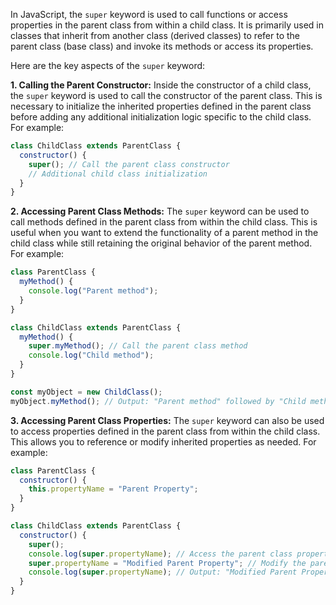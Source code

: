 In JavaScript, the `super` keyword is used to call functions or access properties in the parent class from within a child class. It is primarily used in classes that inherit from another class (derived classes) to refer to the parent class (base class) and invoke its methods or access its properties.

Here are the key aspects of the `super` keyword:

**1. Calling the Parent Constructor:** Inside the constructor of a child class, the `super` keyword is used to call the constructor of the parent class. This is necessary to initialize the inherited properties defined in the parent class before adding any additional initialization logic specific to the child class. For example:
```javascript
class ChildClass extends ParentClass {
  constructor() {
    super(); // Call the parent class constructor
    // Additional child class initialization
  }
}
```

**2. Accessing Parent Class Methods:** The `super` keyword can be used to call methods defined in the parent class from within the child class. This is useful when you want to extend the functionality of a parent method in the child class while still retaining the original behavior of the parent method. For example:
```javascript
class ParentClass {
  myMethod() {
    console.log("Parent method");
  }
}

class ChildClass extends ParentClass {
  myMethod() {
    super.myMethod(); // Call the parent class method
    console.log("Child method");
  }
}

const myObject = new ChildClass();
myObject.myMethod(); // Output: "Parent method" followed by "Child method"
```

**3. Accessing Parent Class Properties:** The `super` keyword can also be used to access properties defined in the parent class from within the child class. This allows you to reference or modify inherited properties as needed. For example:
```javascript
class ParentClass {
  constructor() {
    this.propertyName = "Parent Property";
  }
}

class ChildClass extends ParentClass {
  constructor() {
    super();
    console.log(super.propertyName); // Access the parent class property
    super.propertyName = "Modified Parent Property"; // Modify the parent class property
    console.log(super.propertyName); // Output: "Modified Parent Property"
  }
}
```